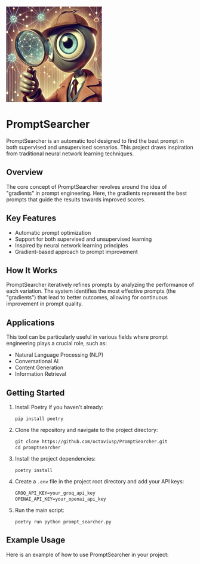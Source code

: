 ![PromptSearcher Logo](./assets/small_avatar.jpeg)

# PromptSearcher

PromptSearcher is an automatic tool designed to find the best prompt in both supervised and unsupervised scenarios. This project draws inspiration from traditional neural network learning techniques.

## Overview

The core concept of PromptSearcher revolves around the idea of "gradients" in prompt engineering. Here, the gradients represent the best prompts that guide the results towards improved scores.

## Key Features

- Automatic prompt optimization
- Support for both supervised and unsupervised learning
- Inspired by neural network learning principles
- Gradient-based approach to prompt improvement

## How It Works

PromptSearcher iteratively refines prompts by analyzing the performance of each variation. The system identifies the most effective prompts (the "gradients") that lead to better outcomes, allowing for continuous improvement in prompt quality.

## Applications

This tool can be particularly useful in various fields where prompt engineering plays a crucial role, such as:

- Natural Language Processing (NLP)
- Conversational AI
- Content Generation
- Information Retrieval

## Getting Started

1. Install Poetry if you haven't already:
   ```
   pip install poetry
   ```

2. Clone the repository and navigate to the project directory:
   ```
   git clone https://github.com/octaviusp/PromptSearcher.git
   cd promptsearcher
   ```

3. Install the project dependencies:
   ```
   poetry install
   ```

4. Create a `.env` file in the project root directory and add your API keys:
   ```
   GROQ_API_KEY=your_groq_api_key
   OPENAI_API_KEY=your_openai_api_key
   ```

5. Run the main script:
   ```
   poetry run python prompt_searcher.py
   ```

## Example Usage

Here is an example of how to use PromptSearcher in your project:
